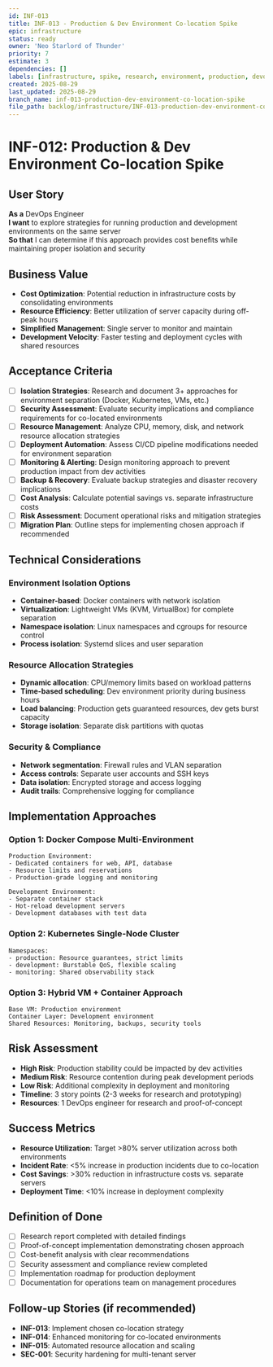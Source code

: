 ```yaml
---
id: INF-013
title: INF-013 - Production & Dev Environment Co-location Spike
epic: infrastructure
status: ready
owner: 'Neo Starlord of Thunder'
priority: 7
estimate: 3
dependencies: []
labels: [infrastructure, spike, research, environment, production, devops]
created: 2025-08-29
last_updated: 2025-08-29
branch_name: inf-013-production-dev-environment-co-location-spike
file_path: backlog/infrastructure/INF-013-production-dev-environment-co-location-spike.md
---
```


# INF-012: Production & Dev Environment Co-location Spike

## User Story
**As a** DevOps Engineer  
**I want** to explore strategies for running production and development environments on the same server  
**So that** I can determine if this approach provides cost benefits while maintaining proper isolation and security

## Business Value
- **Cost Optimization**: Potential reduction in infrastructure costs by consolidating environments
- **Resource Efficiency**: Better utilization of server capacity during off-peak hours
- **Simplified Management**: Single server to monitor and maintain
- **Development Velocity**: Faster testing and deployment cycles with shared resources

## Acceptance Criteria
- [ ] **Isolation Strategies**: Research and document 3+ approaches for environment separation (Docker, Kubernetes, VMs, etc.)
- [ ] **Security Assessment**: Evaluate security implications and compliance requirements for co-located environments
- [ ] **Resource Management**: Analyze CPU, memory, disk, and network resource allocation strategies
- [ ] **Deployment Automation**: Assess CI/CD pipeline modifications needed for environment separation
- [ ] **Monitoring & Alerting**: Design monitoring approach to prevent production impact from dev activities
- [ ] **Backup & Recovery**: Evaluate backup strategies and disaster recovery implications
- [ ] **Cost Analysis**: Calculate potential savings vs. separate infrastructure costs
- [ ] **Risk Assessment**: Document operational risks and mitigation strategies
- [ ] **Migration Plan**: Outline steps for implementing chosen approach if recommended

## Technical Considerations

### Environment Isolation Options
- **Container-based**: Docker containers with network isolation
- **Virtualization**: Lightweight VMs (KVM, VirtualBox) for complete separation
- **Namespace isolation**: Linux namespaces and cgroups for resource control
- **Process isolation**: Systemd slices and user separation

### Resource Allocation Strategies
- **Dynamic allocation**: CPU/memory limits based on workload patterns
- **Time-based scheduling**: Dev environment priority during business hours
- **Load balancing**: Production gets guaranteed resources, dev gets burst capacity
- **Storage isolation**: Separate disk partitions with quotas

### Security & Compliance
- **Network segmentation**: Firewall rules and VLAN separation
- **Access controls**: Separate user accounts and SSH keys
- **Data isolation**: Encrypted storage and access logging
- **Audit trails**: Comprehensive logging for compliance

## Implementation Approaches

### Option 1: Docker Compose Multi-Environment
```
Production Environment:
- Dedicated containers for web, API, database
- Resource limits and reservations
- Production-grade logging and monitoring

Development Environment:
- Separate container stack
- Hot-reload development servers
- Development databases with test data
```

### Option 2: Kubernetes Single-Node Cluster
```
Namespaces:
- production: Resource guarantees, strict limits
- development: Burstable QoS, flexible scaling
- monitoring: Shared observability stack
```

### Option 3: Hybrid VM + Container Approach
```
Base VM: Production environment
Container Layer: Development environment
Shared Resources: Monitoring, backups, security tools
```

## Risk Assessment
- **High Risk**: Production stability could be impacted by dev activities
- **Medium Risk**: Resource contention during peak development periods
- **Low Risk**: Additional complexity in deployment and monitoring
- **Timeline**: 3 story points (2-3 weeks for research and prototyping)
- **Resources**: 1 DevOps engineer for research and proof-of-concept

## Success Metrics
- **Resource Utilization**: Target >80% server utilization across both environments
- **Incident Rate**: <5% increase in production incidents due to co-location
- **Cost Savings**: >30% reduction in infrastructure costs vs. separate servers
- **Deployment Time**: <10% increase in deployment complexity

## Definition of Done
- [ ] Research report completed with detailed findings
- [ ] Proof-of-concept implementation demonstrating chosen approach
- [ ] Cost-benefit analysis with clear recommendations
- [ ] Security assessment and compliance review completed
- [ ] Implementation roadmap for production deployment
- [ ] Documentation for operations team on management procedures

## Follow-up Stories (if recommended)
- **INF-013**: Implement chosen co-location strategy
- **INF-014**: Enhanced monitoring for co-located environments
- **INF-015**: Automated resource allocation and scaling
- **SEC-001**: Security hardening for multi-tenant server
